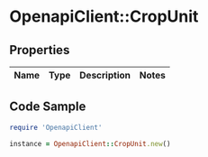 # OpenapiClient::CropUnit

## Properties

Name | Type | Description | Notes
------------ | ------------- | ------------- | -------------

## Code Sample

```ruby
require 'OpenapiClient'

instance = OpenapiClient::CropUnit.new()
```


